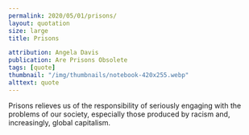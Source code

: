 ```yaml
---
permalink: 2020/05/01/prisons/
layout: quotation
size: large
title: Prisons

attribution: Angela Davis
publication: Are Prisons Obsolete
tags: [quote]
thumbnail: "/img/thumbnails/notebook-420x255.webp"
alttext: quote
---
```


Prisons relieves us of the responsibility of seriously engaging with the problems of our society,
especially those produced by racism and, increasingly, global capitalism.
